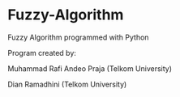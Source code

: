 # Fuzzy-Algorithm
Fuzzy Algorithm programmed with Python

Program created by:

Muhammad Rafi Andeo Praja (Telkom University)

Dian Ramadhini (Telkom University)
